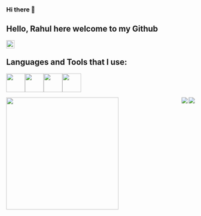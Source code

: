 ### Hi there 👋
## Hello, Rahul here welcome to my Github


<a href="https://www.linkedin.com/in/rahul-kumar-1ba550190/">
  <img align="left" alt="Advitya's Linkdein" width="22px" src="https://cdn.jsdelivr.net/npm/simple-icons@v3/icons/linkedin.svg" />
</a>

<br/>

## Languages and Tools that I use:
  
<img src="https://media3.giphy.com/media/kdFc8fubgS31b8DsVu/giphy.webp" width="50"><img src="https://media3.giphy.com/media/ln7z2eWriiQAllfVcn/200w.webp" width="50"><img src="https://i.giphy.com/media/LMt9638dO8dftAjtco/200.webp" width="50"><img src="https://i.giphy.com/media/eNAsjO55tPbgaor7ma/200w.webp" width="50">
  
<div>
<img align="left" src="https://media.giphy.com/media/836HiJc7pgzy8iNXCn/giphy.gif" width="300">
<img align="right" src="https://github-readme-stats.vercel.app/api/top-langs/?username=rahul263-stack&layout=compact&hide=html,jupyter notebook&theme=tokyonight">
<img align="right" src="https://github-readme-stats.vercel.app/api?username=rahul263-stack&?count_private=true&show_icons=true&theme=tokyonight&include_all_commits=true" />
</div>

